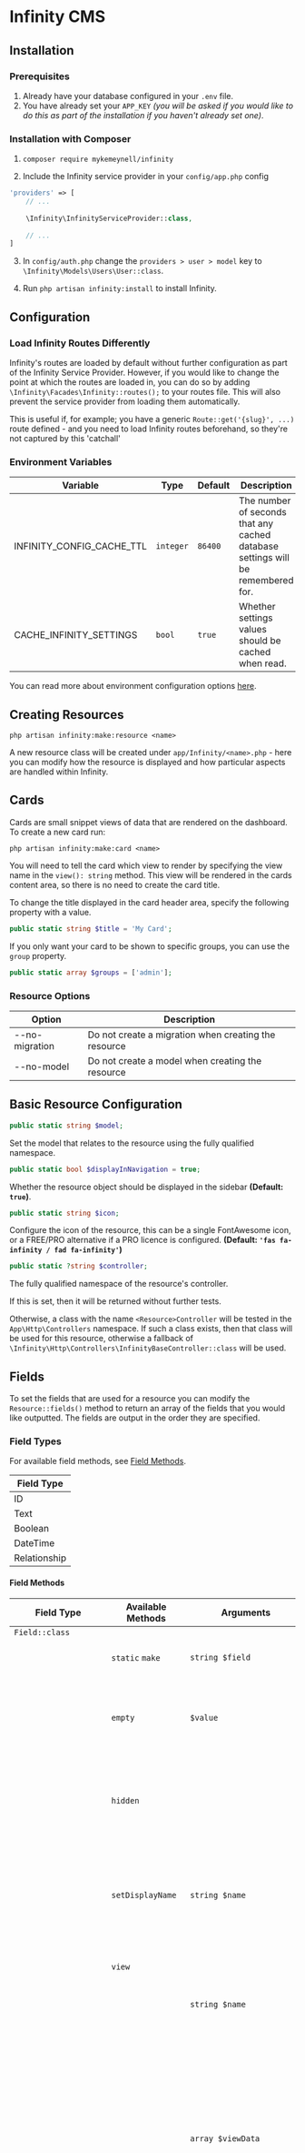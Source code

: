 # Infinity CMS 

## Installation

### Prerequisites

1. Already have your database configured in your ```.env``` file.
2. You have already set your ```APP_KEY``` _(you will be asked if you would like to do this as part of the installation if you haven't already set one)_.

### Installation with Composer

1. ```composer require mykemeynell/infinity```

2. Include the Infinity service provider in your ```config/app.php``` config

```php
'providers' => [
    // ...
    
    \Infinity\InfinityServiceProvider::class,
    
    // ...    
]
```

3. In ```config/auth.php``` change the ```providers > user > model``` key to ```\Infinity\Models\Users\User::class```.

4. Run ```php artisan infinity:install``` to install Infinity.

## Configuration

### Load Infinity Routes Differently

Infinity's routes are loaded by default without further configuration as part of
the Infinity Service Provider. However, if you would like to change the point at
which the routes are loaded in, you can do so by adding 
```\Infinity\Facades\Infinity::routes();``` to your routes file. This will also
prevent the service provider from loading them automatically.

This is useful if, for example; you have a generic ```Route::get('{slug}', ...)``` 
route defined - and you need to load Infinity routes beforehand, so they're not 
captured by this 'catchall'

### Environment Variables

| Variable                  | Type          | Default     | Description                                                                     |
|---------------------------|---------------|-------------|---------------------------------------------------------------------------------|
| INFINITY_CONFIG_CACHE_TTL | ```integer``` | ```86400``` | The number of seconds that any cached database settings will be remembered for. |
| CACHE_INFINITY_SETTINGS   | ```bool```    | ```true```  | Whether settings values should be cached when read.                             |


You can read more about environment configuration options [here](#Environment).

## Creating Resources

```php artisan infinity:make:resource <name>```

A new resource class will be created under ```app/Infinity/<name>.php``` - here 
you can modify how the resource is displayed and how particular aspects are
handled within Infinity.

## Cards

Cards are small snippet views of data that are rendered on the dashboard. To 
create a new card run:

```php artisan infinity:make:card <name>```

You will need to tell the card which view to render by specifying the view name
in the ```view(): string``` method. This view will be rendered in the cards
content area, so there is no need to create the card title.

To change the title displayed in the card header area, specify the following 
property with a value.

```php
public static string $title = 'My Card';
```

If you only want your card to be shown to specific groups, you can use the 
```group``` property.

```php
public static array $groups = ['admin'];
```

### Resource Options

| Option         | Description                                          |
|----------------|------------------------------------------------------|
| --no-migration | Do not create a migration when creating the resource |
| --no-model     | Do not create a model when creating the resource     |

## Basic Resource Configuration

```php
public static string $model;
```

Set the model that relates to the resource using the fully qualified namespace.

```php
public static bool $displayInNavigation = true;
```

Whether the resource object should be displayed in the sidebar **(Default: ```true```)**.

```php
public static string $icon;
```

Configure the icon of the resource, this can be a single FontAwesome icon, or
a FREE/PRO alternative if a PRO licence is configured. **(Default: ```'fas fa-infinity / fad fa-infinity'```)**

```php
public static ?string $controller;
```

The fully qualified namespace of the resource's controller.

If this is set, then it will be returned without further tests.

Otherwise, a class with the name ```<Resource>Controller``` will be tested in 
the ```App\Http\Controllers``` namespace. If such a class exists, then that 
class will be used for this resource, otherwise a fallback of
```\Infinity\Http\Controllers\InfinityBaseController::class``` will be used.


## Fields

To set the fields that are used for a resource you can modify the 
```Resource::fields()``` method to return an array of the fields that you would 
like outputted. The fields are output in the order they are specified.

### Field Types

For available field methods, see [Field Methods](#field-methods).

| Field Type   |
|--------------|
| ID           |
| Text         |
| Boolean      |
| DateTime     |
| Relationship |

#### Field Methods

| Field Type                | Available Methods       | Arguments                            | Default Value | Description                                                                                                                                                                                                                                                                  |
|---------------------------|-------------------------|--------------------------------------|---------------|------------------------------------------------------------------------------------------------------------------------------------------------------------------------------------------------------------------------------------------------------------------------------|
| ```Field::class```        |                         |                                      |               |                                                                                                                                                                                                                                                                              |
|                           | ```static``` ```make``` | ```string $field```                  |               | Creates a new instance of the field.                                                                                                                                                                                                                                         |
|                           | ```empty```             | ```$value```                         | ```null```    | Sets the value that is displayed in the event that the callback to ```display()``` is empty.                                                                                                                                                                                 |
|                           | ```hidden```            |                                      |               | Sets a field to hidden - it will not be output to the browser, but is still bound to a resource.                                                                                                                                                                             |
|                           | ```setDisplayName```    | ```string $name```                   |               | Set the name that a field outputs to the browser. For example - when outputting input labels or table headers.                                                                                                                                                               |
|                           | ```view```              |                                      |               | Set a view that is used to output a field.                                                                                                                                                                                                                                   |
|                           |                         | ```string $name```                   |               | The fully qualified view name.                                                                                                                                                                                                                                               |
|                           |                         | ```array $viewData```                | ```[]```      | Data that is passed to the view. If you specify your own views then you can specify additional data passed here, see [View Data](#view-data) for more information. <br/><br/>See [Conditional View Data](#conditional-view-data) for more information on conditional values. |
|                           | ```readOnly```          |                                      |               | Set the field to readOnly.                                                                                                                                                                                                                                                   | 
|                           | ```disabled```          |                                      |               | Set the field to disabled.                                                                                                                                                                                                                                                   | 
| ```ID::class```           |                         |                                      |               |                                                                                                                                                                                                                                                                              |
| ```Text::class```         |                         |                                      |               |                                                                                                                                                                                                                                                                              |
| ```Boolean::class```      |                         |                                      |               |                                                                                                                                                                                                                                                                              |
|                           | ```setValueIfFalse```   | ```string $value```                  |               | Set the value that is output when the boolean value is ```false```.                                                                                                                                                                                                          |
|                           | ```setValueIfTrue```    | ```string $value```                  |               | Set the value that is output when the boolean value is ```true```.                                                                                                                                                                                                           |
| ```DateTime::class```     |                         |                                      |               |                                                                                                                                                                                                                                                                              |
| ```Relationship::class``` |                         |                                      |               |                                                                                                                                                                                                                                                                              |
|                           | ```static``` ```make``` | ```string $fieldOrUsing```           |               | Can be used as an alternative to ```using(string $relationship)``` if relationship is a ```Many``` type where the key doesn't exist on the model table and is part of a pivot.                                                                                               |
|                           | ```by```                | ```string $method```                 |               | The method that is used on the related model when outputting the data to the browser.                                                                                                                                                                                        |
|                           | ```using```             | ```string $relationship```           |               | The relationship name on the resource that should be used to get the related model.                                                                                                                                                                                          |
| ```Link::class```         |                         |                                      |               |                                                                                                                                                                                                                                                                              |
|                           | ```to```                | ```string $routeName```              |               | Sets the route that the link should reference.                                                                                                                                                                                                                               |
|                           |                         | ```array $routeParamFieldBindings``` | ```[]```      | Bind a route parameter to a model column.                                                                                                                                                                                                                                    |
|                           | ```target```            | ```string $target```                 |               | Sets the value of the ```target``` attribute on the rendered link.                                                                                                                                                                                                           | 

#### View Data

##### Attributes

If you wish to pass custom attributes through to a rendered view - you should
do so using the ```attributes``` key.

```php
[
    'attributes' => [
        'class' => 'text-blue-300 text-xs'
    ]   
]
```

#### Conditional View Data

Specify conditional view attributes using the ```conditional``` array key. Any 
conditions that are evaluated to ```true``` will be merged with the attribute
with the same key from ```attributes``` in [Attributes](#attributes).

```php
[
    'conditional' => [
        'class' => [
            'column_name:column_value' => 'applied_classes',    
            'column_name:another_value' => 'alternative_classes',
        ]    
    ]
]
```

## Resource Configuration Methods

### ```fields(): array```

Fields that are shown on the ```resource.index``` route - these are used as 
table columns.

For information on possible field types, see [Field Types](#field-types).

```php
public function fields(): array
{
    return [
        ID::make()->hidden(),
        Text::make('name'),
        Text::make('email'),
    ];
}
```

### ```formFields(): array```

The configuration of this method is the same as ```fields(): array```, but these
fields are displayed when viewing resource routes that output forms.

If nothing is specified here, or the method is omitted then ```fields()``` is 
used instead.

```php
public function formFields(): array
{
    return array_merge_recursive($this->fields(), [
        Password::make('password'),
    ]);
}
```

### ```excludedActions(): array```

Methods that should be excluded from a resource - for example if you want to 
remove the ability to view a single instance of a resource, you can specify the
```ViewAction::class``` action. This will also prevent the ```resource.show```
resource route from being registered too.


```php
public function excludedActions(): array
{
    return [\Infinity\Actions\ViewAction::class];
}
```

### ```additionalRoutes(): array```

If you wish to add additional routes to a resource, then you can do so using the
```additionalRoutes``` method. This should return an array with values of
```\Infinity\Resources\Routes\AdditionalRoute::class```.

```php
public function additionalRoutes(): array
{
    return [
        AdditionalRoute::make('me')->setAction('showProfile')
    ];
}
```

#### Additional Route Methods


| Method                  | Arguments            | Description                                                                                              |
|-------------------------|----------------------|----------------------------------------------------------------------------------------------------------|
| ```static``` ```make``` | ```string $uri```    | Creates a new instance of the ```AdditionalRoute``` class, and sets the URI.                             |
| ```setMethod```         | ```string $method``` | The method that the route can be accessed over. GET, POST, PUT, PATCH, DELETE and OPTIONS are supported. |
| ```setName```           | ```string $name```   | Sets the name that the route will be assigned. It will be prefixed with "infinity.```resourceName```"    |
| ```setAction```         | ```string $action``` | Sets the action that the route will perform, this method should exist on the appropriate controller.     |


### ```additionalGates(): array```

Gates that can be added at a resource level. These can then be registered when
Infinity is in development mode by using the 
```infinity:debug:flush-permissions``` artisan command.

```php
public function additionalGates(): array
{
    return ['viewProfile'];
}
```

## Artisan Commands

| Command                                | Description                                                                                                                                                                                                                          |
|----------------------------------------|--------------------------------------------------------------------------------------------------------------------------------------------------------------------------------------------------------------------------------------|
| ```infinity:install```                 | Install Infinity.                                                                                                                                                                                                                    |
| ```infinity:admin```                   | Modify or create (with ```--create```) an admin user.                                                                                                                                                                                |
| ```infinity:make:resource```           | Create a new Infinity resource.                                                                                                                                                                                                      |
| ```infinity:debug:make-permissions```  | Creates the default permissions for a resource. Confirmation can be bypassed with ```--no-confirm``` option.                                                                                                                         |
| ```infinity:debug:flush-permissions``` | **Scans all resources**, and takes into account excluded and additional gates and actions to create or remove any permissions that are required by any resource. **Any actions are displayed and confirmed before action is taken.** |

## Using FontAwesome PRO

If you'd like to use FontAwesome PRO, you can use the following keys in your 
```.env``` file - by default FontAwesome FREE is used.

If no Integrity is set then an exception is thrown.

```shell
FONTAWESOME_LICENCE=
FONTAWESOME_SRC=
FONTAWESOME_INTEGRITY=
```

You can read more about environment configuration options [here](#Environment).

## Environment

### Infinity Debug/Development

To enable debug/development artisan commands in Infinity, add the following to 
your ```.env``` file.

```shell
INFINITY_DEV=true
```

## Events

| Event                  | Fired On                        |
|------------------------|---------------------------------|
| FileUploadedEvent      | File successfully uploaded      |
| ModelChangedEvent      | Model updated or created        |
| UserAuthenticatedEvent | User successfully authenticated |
